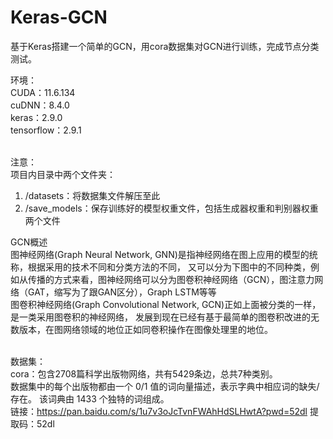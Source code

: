 # Keras-GCN
基于Keras搭建一个简单的GCN，用cora数据集对GCN进行训练，完成节点分类测试。

环境：<br />
CUDA：11.6.134<br />
cuDNN：8.4.0<br />
keras：2.9.0<br />
tensorflow：2.9.1<br /><br />

注意：<br />
项目内目录中两个文件夹：<br />
1. /datasets：将数据集文件解压至此<br />
2. /save_models：保存训练好的模型权重文件，包括生成器权重和判别器权重两个文件<br />

GCN概述<br />
图神经网络(Graph Neural Network, GNN)是指神经网络在图上应用的模型的统称，根据采用的技术不同和分类方法的不同，
又可以分为下图中的不同种类，例如从传播的方式来看，图神经网络可以分为图卷积神经网络（GCN），图注意力网络（GAT，缩写为了跟GAN区分），Graph LSTM等等<br />
图卷积神经网络(Graph Convolutional Network, GCN)正如上面被分类的一样，是一类采用图卷积的神经网络，
发展到现在已经有基于最简单的图卷积改进的无数版本，在图网络领域的地位正如同卷积操作在图像处理里的地位。<br /><br />


数据集：<br />
cora：包含2708篇科学出版物网络，共有5429条边，总共7种类别。<br />
数据集中的每个出版物都由一个 0/1 值的词向量描述，表示字典中相应词的缺失/存在。 该词典由 1433 个独特的词组成。<br />
链接：https://pan.baidu.com/s/1u7v3oJcTvnFWAhHdSLHwtA?pwd=52dl 提取码：52dl
